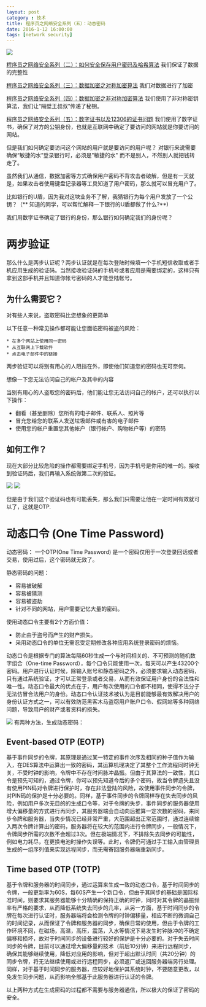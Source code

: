 ```yaml
---
layout: post
category : 技术
title: 程序员之网络安全系列（五）：动态密码
date: 2016-1-12 16:00:00
tags: [network security]
---
```


<style>
    .post {
        font-family: 'lucida grande', 'lucida sans unicode', lucida, helvetica, 'Hiragino Sans GB', 'Microsoft YaHei', 'WenQuanYi Micro Hei', sans-serif;
        font-size: 16px;
    }
    
    .post-full h1 {
        background-color: #ccc;
        padding: 5px;
        margin-bottom: 10px;
        font-weight: bolder;
        color: #000;
        line-height: 1.8;
        text-rendering: optimizelegibility;
    }
    
    .post-full h2 {
        color: #333;
        padding: 5px;
        line-height: 1.6;
        padding-bottom: 5px;
        margin-bottom: 10px;
        font-weight: bolder;
    }
    
    .post-full h3 {
        padding: 5px;
        color: #000;
        border-bottom: dashed 1px #ccc;
        padding-bottom: 5px;
        margin-bottom: 10px;
        font-weight: bolder;
    }
    
    .post-full img {
        border: solid 5px #ccc;
        padding: 5px;
        border-radius: 5px;
        text-align: center;
        max-height: 400px;
    }
</style>

<img class="img-responsive" src="http://7xpzem.com1.z0.glb.clouddn.com/security-1.png" />

[程序员之网络安全系列（二）：如何安全保存用户密码及哈希算法](http://deshui.wang/%E6%8A%80%E6%9C%AF/2016/01/09/security-2/) 我们保证了数据的完整性

[程序员之网络安全系列（三）：数据加密之对称加密算法](http://deshui.wang/%E6%8A%80%E6%9C%AF/2016/01/09/security-3/)  我们对数据进行了加密

[程序员之网络安全系列（四）：数据加密之非对称加密算法](http://deshui.wang/%E6%8A%80%E6%9C%AF/2016/01/10/security-4/) 
我们使用了非对称密钥算法，我们让“隔壁王叔叔”传递了秘钥。

[程序员之网络安全系列（五）：数字证书以及12306的证书问题](http://deshui.wang/%E6%8A%80%E6%9C%AF/2016/01/11/security-5/) 
我们使用了数字证书，确保了对方的公钥身份，也就是互联网中确定了要访问的网站就是你要访问的网站。

但是我们如何确定要访问这个网站的用户就是要访问的用户呢？ 对银行来说需要确保“敏捷的水”登录银行时，必须是"敏捷的水" 而不是别人，不然别人就把钱转走了。

虽然我们从通信，数据加密等方式确保用户密码不背攻击者破解，但是有一天就是，如果攻击者使用键盘记录器等工具知道了用户密码，那么就可以冒充用户了。

比如银行的U盾，因为我对这块业务不了解，我猜银行为每个用户发放了一个公钥？（** 知道的同学，可以帮忙解释一下银行的U盾都做了什么?**)

我们用数字证书确定了银行的身份，那么银行如何确定我们的身份呢？

# 两步验证

那么什么是两步认证呢？两步认证就是在每次登陆时候填一个手机短信收取或者手机应用生成的验证码。当然接收验证码的手机号或者应用是需要绑定的，这样只有拿到这部手机并且知道你帐号密码的人才能登陆帐号。

## 为什么需要它？

对有些人来说，盗取密码比您想象的更简单

以下任意一种常见操作都可能让您面临密码被盗的风险：

    * 在多个网站上使用同一密码
    * 从互联网上下载软件
    * 点击电子邮件中的链接

两步验证可以将别有用心的人阻挡在外，即使他们知道您的密码也无可奈何。

想像一下您无法访问自己的帐户及其中的内容

当别有用心的人盗取您的密码后，他们能让您无法访问自己的帐户，还可以执行以下操作：

* 翻看（甚至删除）您所有的电子邮件、联系人、照片等
* 冒充您给您的联系人发送垃圾邮件或有害的电子邮件
* 使用您的帐户重置您其他帐户（银行帐户、购物帐户等）的密码


## 如何工作？

现在大部分比较危险的操作都需要绑定手机号，因为手机号是你用的唯一的。接收到验证码后，我们再输入系统做第二次的验证。

<img class="img-responsive" src="http://7xpzem.com1.z0.glb.clouddn.com/two-steps-1.png" />

<img class="img-responsive" src="http://7xpzem.com1.z0.glb.clouddn.com/two-steps-2.png" />

但是由于我们这个验证码也有可能丢失，那么我们只需要让他在一定时间有效就可以了，这就是OTP.

# 动态口令 (One Time Password)

动态密码： 一个OTP(One Time Password) 是一个密码仅用于一次登录回话或者交易，使用过后，这个密码就无效了。 

静态密码的问题：

* 容易被破解
* 容易被猜测
* 容易被盗劫
* 针对不同的网站，用户需要记忆大量的密码。

使用动态口令主要有2个方面价值：

* 防止由于盗号而产生的财产损失。
* 采用动态口令的单位无需忍受定期修改各种应用系统登录密码的烦恼。


动态口令是根据专门的算法每隔60秒生成一个与时间相关的、不可预测的随机数字组合（One-time Password），每个口令只能使用一次，每天可以产生43200个密码。用户进行认证时候，除输入账号和静态密码之外，必须要求输入动态密码，只有通过系统验证，才可以正常登录或者交易，从而有效保证用户身份的合法性和唯一性。动态口令最大的优点在于，用户每次使用的口令都不相同，使得不法分子无法仿冒合法用户的身份。动态口令认证技术被认为是目前能够最有效解决用户的身份认证方式之一，可以有效防范黑客木马盗窃用户账户口令、假网站等多种网络问题，导致用户的财产或者资料的损失。

<img class="img-responsive" src="http://7xpzem.com1.z0.glb.clouddn.com/otp.png"/>
有两种方法，生成动态密码：

## Event-based OTP (EOTP)

基于事件同步的令牌，其原理是通过某一特定的事件次序及相同的种子值作为输入，在DES算法中运算出一致的密码，其运算机理决定了其整个工作流程同时钟无关，不受时钟的影响，令牌中不存在时间脉冲晶振。但由于其算法的一致性，其口令是预先可知的，通过令牌，你可以预先知道今后的多个密码，故当令牌遗失且没有使用PIN码对令牌进行保护时，存在非法登陆的风险，故使用事件同步的令牌，对PIN码的保护是十分必要的。同样，基于事件同步的令牌同样存在失去同步的风险，例如用户多次无目的的生成口令等，对于令牌的失步，事件同步的服务器使用增大偏移量的方式进行再同步，其服务器端会自动向后推算一定次数的密码，来同步令牌和服务器，当失步情况已经非常严重，大范围超出正常范围时，通过连续输入两次令牌计算出的密码，服务器将在较大的范围内进行令牌同步，一般情况下，令牌同步所需的次数不会超过3次。但在极端情况下，不排除失去同步的可能性，例如电力耗尽，在更换电池时操作失误等。此时，令牌仍可通过手工输入由管理员生成的一组序列值来实现远程同步，而无需寄回服务器端重新同步。

## Time based OTP (TOTP)

基于令牌和服务器的时间同步，通过运算来生成一致的动态口令，基于时间同步的令牌，一般更新率为60S，每60S产生一个新口令，但由于其同步的基础是国际标准时间，则要求其服务器能够十分精确的保持正确的时钟，同时对其令牌的晶振频率有严格的要求，从而降低系统失去同步的几率，从另一方面，基于时间同步的令牌在每次进行认证时，服务器端将会检测令牌的时钟偏移量，相应不断的微调自己的时间记录，从而保证了令牌和服务器的同步，确保日常的使用，但由于令牌的工作环境不同，在磁场，高温，高压，震荡，入水等情况下易发生时钟脉冲的不确定偏移和损坏，故对于时间同步的设备进行较好的保护是十分必要的。对于失去时间同步的令牌，目前可以通过增大偏移量的技术（前后10分钟）来进行远程同步，确保其能够继续使用，降低对应用的影响，但对于超出默认时间（共20分钟）的同步令牌，将无法继续使用或进行远程同步，必须返厂或送回服务器端另行处理。同样，对于基于时间同步的服务器，应较好地保护其系统时钟，不要随意更改，以免发生同步问题，从而影响全部基于此服务器进行认证的令牌。

以上两种方式在生成密码的过程都不需要与服务器通信，所以极大的保证了密码的安全。













